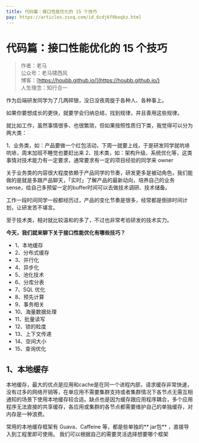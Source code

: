 ```yaml
---
title: 代码篇：接口性能优化的 15 个技巧
pay: https://articles.zsxq.com/id_6cdj6f9boqkz.html
---
```


#  代码篇：接口性能优化的 15 个技巧

> 作者：老马
> <br/>公众号：老马啸西风
> <br/> 博客：[https://houbb.github.io/](https://houbb.github.io/)
> <br/> 人生理念：知行合一


作为后端研发同学为了几两碎银，没日没夜周旋于各种人、各种事上。

如果你要想成长的更快，就要学会归纳总结，找到规律，并且善用这些规律。

就比如工作，虽然事情很多、也很繁琐，但如果按照性质归下类，我觉得可以分为两大类：

1、业务类，如：产品要做一个红包活动，下周一就要上线，于是研发同学就吭哧吭哧，周末加班不睡觉也要赶出来
2、技术类，如：架构升级、系统优化等，这类事情对技术能力有一定要求，通常要求有一定的项目经验的同学来 owner

关于业务类的内容很大程度依赖于产品同学的节奏，研发更多是被动角色，我们能做的是就是多跟产品聊天，「实时」了解产品的最新动向，培养自己的业务 sense，给自己多预留一定的buffer时间可以去做技术调研、技术储备。

工作一段时间同学一般都经历过，产品的变化节奏是很多，经常都是倒排时间计划，让研发苦不堪言。

至于技术类，相对就比较温和的多了，不过也非常考验研发的技术实力。

**今天，我们就来聊下关于接口性能优化有哪些技巧？**

* 1、本地缓存
* 2、分布式缓存
* 3、并行化
* 4、异步化
* 5、池化技术
* 6、分库分表
* 7、SQL 优化
* 8、预先计算
* 9、事务相关
* 10、海量数据处理
* 11、批量读写
* 12、锁的粒度
* 13、上下文传递
* 14、空间大小
* 15、查询优化

## 1、本地缓存

本地缓存，最大的优点是应用和cache是在同一个进程内部，请求缓存非常快速，没有过多的网络开销等，在单应用不需要集群支持或者集群情况下各节点无需互相通知的场景下使用本地缓存较合适。缺点也是因为缓存跟应用程序耦合，多个应用程序无法直接的共享缓存，各应用或集群的各节点都需要维护自己的单独缓存，对内存是一种浪费。

常用的本地缓存框架有 Guava、Caffeine 等，都是些单独的** jar包** ，直接导入到工程里即可使用。
我们可以根据自己的需要灵活选择想要哪个框架
